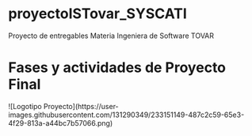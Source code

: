# proyectoISTovar_SYSCATI
Proyecto de entregables Materia Ingeniera de Software TOVAR 
<h1>Fases y actividades de Proyecto Final</h1>
![Logotipo Proyecto](https://user-images.githubusercontent.com/131290349/233151149-487c2c59-65e3-4f29-813a-a44bc7b57066.png)
